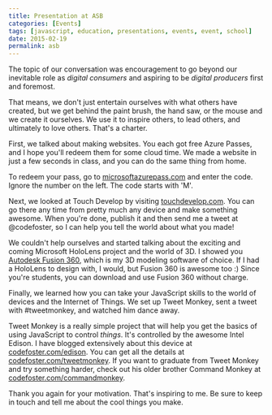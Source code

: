 ```yaml
---
title: Presentation at ASB
categories: [Events]
tags: [javascript, education, presentations, events, event, school]
date: 2015-02-19
permalink: asb
---
```


The topic of our conversation was encouragement to go beyond our inevitable role as _digital consumers_ and aspiring to be _digital producers_ first and foremost.

That means, we don't just entertain ourselves with what others have created, but we get behind the paint brush, the hand saw, or the mouse and we create it ourselves. We use it to inspire others, to lead others, and ultimately to love others. That's a charter.
<!--more-->

First, we talked about making websites. You each got free Azure Passes, and I hope you'll redeem them for some cloud time. We made a website in just a few seconds in class, and you can do the same thing from home.

To redeem your pass, go to [microsoftazurepass.com](http://microsoftazurepass.com) and enter the code. Ignore the number on the left. The code starts with 'M'.

Next, we looked at Touch Develop by visiting [touchdevelop.com](http://touchdevelop.com). You can go there any time from pretty much any device and make something awesome. When you're done, publish it and then send me a tweet at @codefoster, so I can help you tell the world about what you made!

We couldn't help ourselves and started talking about the exciting and coming Microsoft HoloLens project and the world of 3D. I showed you [Autodesk Fusion 360](fusion360.autodesk.com), which is my 3D modeling software of choice. If I had a HoloLens to design with, I would, but Fusion 360 is awesome too :) Since you're students, you can download and use Fusion 360 without charge.

Finally, we learned how you can take your JavaScript skills to the world of devices and the Internet of Things. We set up Tweet Monkey, sent a tweet with #tweetmonkey, and watched him dance away.

Tweet Monkey is a really simple project that will help you get the basics of using JavaScript to control _things_. It's controlled by the awesome Intel Edison. I have blogged extensively about this device at [codefoster.com/edison](codefoster.com/edison). You can get all the details at [codefoster.com/tweetmonkey](codefoster.com/tweetmonkey). If you want to graduate from Tweet Monkey and try something harder, check out his older brother Command Monkey at [codefoster.com/commandmonkey](codefoster.com/commandmonkey).

Thank you again for your motivation. That's inspiring to me. Be sure to keep in touch and tell me about the cool things you make.